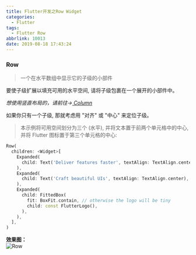 ```yaml
---
title: Flutter开发之Row Widget
categories:
  - Flutter
tags:
  - Flutter Row
abbrlink: 10013
date: 2019-08-18 17:43:24
---
```




### Row

> 一个在水平数组中显示它的子级的小部件

要使子级扩展以填充可用的水平空间, 请将子级包裹在一个展开的小部件中。

*想使用竖直布局的，请前往->[ Column]()*

如果你只有一个子级, 那就考虑用 "对齐" 或 "中心" 来定位子级。

>本示例将可用空间划分为三个 (水平), 并将文本置于前两个单元格中的中心, 并将 Flutter 图标置于第三个单元格的中心: 
```dart
Row(
  children: <Widget>[
    Expanded(
      child: Text('Deliver features faster', textAlign: TextAlign.center),
    ),
    Expanded(
      child: Text('Craft beautiful UIs', textAlign: TextAlign.center),
    ),
    Expanded(
      child: FittedBox(
        fit: BoxFit.contain, // otherwise the logo will be tiny
        child: const FlutterLogo(),
      ),
    ),
  ],
)

```
**效果图：**<br>
![Row]("")



